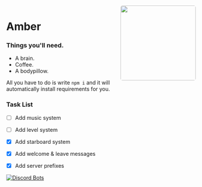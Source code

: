 <img style="border-radius:5px;" align="right" width="200" height="200" src="https://i.imgur.com/ieGIdAP.jpg">

# Amber

### Things you'll need.
* A brain.
* Coffee.
* A bodypillow.

All you have to do is write `npm i` and it will automatically install requirements for you.

### Task List
- [ ] Add music system
- [ ] Add level system
- [x] Add starboard system
- [x] Add welcome & leave messages
- [x] Add server prefixes



[![Discord Bots](https://discordbots.org/api/widget/513108102711738377.svg)](https://discordbots.org/bot/513108102711738377)
